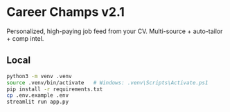 # Career Champs v2.1
Personalized, high-paying job feed from your CV. Multi-source + auto-tailor + comp intel.

## Local
```bash
python3 -m venv .venv
source .venv/bin/activate   # Windows: .venv\Scripts\Activate.ps1
pip install -r requirements.txt
cp .env.example .env
streamlit run app.py
